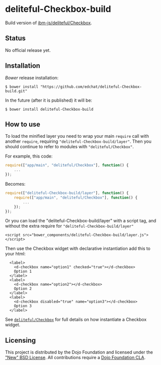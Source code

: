 # deliteful-Checkbox-build

Build version of [ibm-js/deliteful/Checkbox](https://github.com/ibm-js/deliteful/Checkbox).

## Status

No official release yet.

## Installation

_Bower_ release installation:

    $ bower install "https://github.com/edchat/deliteful-Checkbox-build.git"

In the future (after it is published) it will be:

    $ bower install deliteful-Checkbox-build


## How to use

To load the minified layer you need to wrap your main `require` call with another `require`, requiring `"deliteful-Checkbox-build/layer"`. Then you should continue to
refer to modules with `"deliteful/Checkbox"`.

For example, this code:
```js
require(["app/main", "deliteful/Checkbox"], function() {
	...
});
```
Becomes:
```js
require(["deliteful-Checkbox-build/layer"], function() {
	require(["app/main", "deliteful/Checkbox"], function() {
		...
	});
});
```

Or you can load the "deliteful-Checkbox-build/layer" with a script tag, and without the extra require for `"deliteful-Checkbox-build/layer"`
```
<script src="bower_components/deliteful-Checkbox-build/layer.js"></script>
```

Then use the Checkbox widget with declarative instantiation add this to your html:
```
  <label>
    <d-checkbox name="option1" checked="true"></d-checkbox>
    Option 1
  </label>
  <label>
    <d-checkbox name="option2"></d-checkbox>
    Option 2
  </label>
  <label>
    <d-checkbox disabled="true" name="option3"></d-checkbox>
    Option 3
  </label>
```
See [`deliteful/Checkbox`](/deliteful/docs/master/Checkbox.md) for full details on how instantiate a Checkbox widget.

## Licensing

This project is distributed by the Dojo Foundation and licensed under the ["New" BSD License](./LICENSE).
All contributions require a [Dojo Foundation CLA](http://dojofoundation.org/about/claForm).
